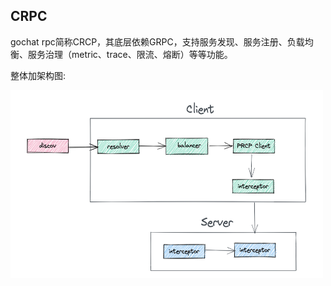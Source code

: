 ## CRPC

gochat rpc简称CRCP，其底层依赖GRPC，支持服务发现、服务注册、负载均衡、服务治理（metric、trace、限流、熔断）等等功能。


整体加架构图:

<img src="doc/img/crpc_arch.png" width="500px" height="300px">